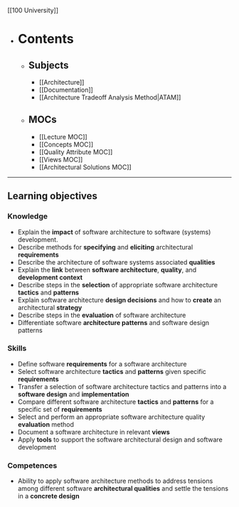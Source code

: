 [[100 University]]

- # Contents
	- ## Subjects
		- [[Architecture]]
		- [[Documentation]]
		- [[Architecture Tradeoff Analysis Method|ATAM]]
	- ## MOCs
		- [[Lecture MOC]]
		- [[Concepts MOC]]
		- [[Quality Attribute MOC]]
		- [[Views MOC]]
		- [[Architectural Solutions MOC]]

---

## Learning objectives
### Knowledge
- Explain the **impact** of software architecture to software (systems) development.
- Describe methods for **specifying** and **eliciting** architectural **requirements**
- Describe the architecture of software systems associated **qualities**
- Explain the **link** between **software architecture**, **quality**, and **development context**
- Describe steps in the **selection** of appropriate software architecture **tactics** and **patterns**
- Explain software architecture **design decisions** and how to **create** an architectural **strategy**
- Describe steps in the **evaluation** of software architecture
- Differentiate software **architecture patterns** and software design patterns

### Skills
- Define software **requirements** for a software architecture
- Select software architecture **tactics** and **patterns** given specific **requirements**
- Transfer a selection of software architecture tactics and patterns into a **software design** and **implementation**
- Compare different software architecture **tactics** and **patterns** for a specific set of **requirements**
- Select and perform an appropriate software architecture quality **evaluation** method
- Document a software architecture in relevant **views**
- Apply **tools** to support the software architectural design and software development

### Competences
- Ability to apply software architecture methods to address tensions among different software **architectural qualities** and settle the tensions in a **concrete design**